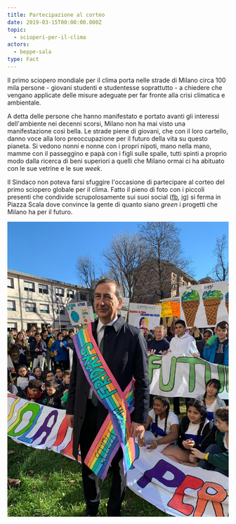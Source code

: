 ```yaml
---
title: Partecipazione al corteo
date: 2019-03-15T00:00:00.000Z
topic:
  - scioperi-per-il-clima
actors:
  - beppe-sala
type: Fact
---
```

Il primo sciopero mondiale per il clima porta nelle strade di Milano circa 100 mila persone - giovani studenti e studentesse soprattutto - a chiedere che vengano applicate delle misure adeguate per far fronte alla crisi climatica e ambientale.

A detta delle persone che hanno manifestato e portato avanti gli interessi dell'ambiente nei decenni scorsi, Milano non ha mai visto una manifestazione così bella. Le strade piene di giovani, che con il loro cartello, danno voce alla loro preoccupazione per il futuro della vita su questo pianeta. Si vedono nonni e nonne con i propri nipoti, mano nella mano, mamme con il passeggino e papà con i figli sulle spalle, tutti spinti a proprio modo dalla ricerca di  beni superiori a quelli che Milano ormai ci ha abituato con le sue vetrine e le sue *week*.

Il Sindaco non poteva farsi sfuggire l'occasione di partecipare al corteo del primo sciopero globale per il clima. Fatto il pieno di foto con i piccoli presenti che condivide scrupolosamente sui suoi social ([fb](https://www.facebook.com/beppesalasindaco/photos/a.1711602979108931/2367161373553085/), [ig](https://www.instagram.com/p/BvBeudQnjQc/)) si ferma in Piazza Scala dove convince la gente di quanto siano *green* i progetti che Milano ha per il futuro. <br />



![](../../static/media/events/2019-03-15-partecipazione-al-corteo/2019-03-15-beppe-sala.jpg)